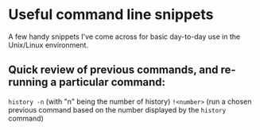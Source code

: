 # Useful command line snippets

A few handy snippets I've come across for basic day-to-day use in the Unix/Linux environment. 

## Quick review of previous commands, and re-running a particular command:
`history -n` (with "n" being the number of history)
`!<number>`  (run a chosen previous command based on the number displayed by the `history` command)


